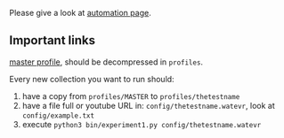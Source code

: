 
Please give a look at [automation page](https://youtube.tracking.exposed/automation).

## Important links

[master profile](https://github.com/tracking-exposed/experiments-data/blob/master/yttrex/master.zip), should be decompressed in `profiles`.

Every new collection you want to run should:

1. have a copy from `profiles/MASTER` to `profiles/thetestname`
2. have a file full or youtube URL in: `config/thetestname.watevr`, look at `config/example.txt`
3. execute `python3 bin/experiment1.py config/thetestname.watevr`
